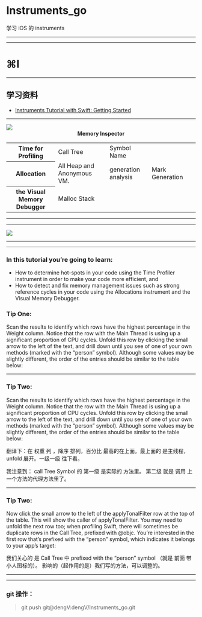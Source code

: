 # Instruments_go
学习 iOS 的 instruments

<hr>



<hr>


# ⌘I
<hr>

<h2>  学习资料 </h2>

<div>

<ul>
<li>
<a href="https://www.raywenderlich.com/166125/instruments-tutorial-swift-getting-started"> Instruments Tutorial with Swift: Getting Started</a>
</li>

</ul>

</div>
<hr>
<img src="Images/Memory_Inspector">
<center><strong>Memory Inspector</strong></center>


<div>
<table>
<tr>
<th>Time for Profiling</th>
<td>
 Call Tree
</td>
<td>
Symbol Name
</td>
<td>

</td>
<td>

</td>
</tr>

<tr>
<th>Allocation</th>
<td>
 All Heap and Anonymous VM.

</td>
<td>
generation analysis
</td>
<td>
Mark Generation
</td>
</tr>

<tr>
<th>the Visual Memory Debugger</th>
<td>

Malloc Stack 
</td>
<td>

</td>
<td>

</td>
</tr>


</table>
</div>



<hr>

<hr>


<img src="Images/open-in-xcode-button">


<hr>

<hr>





### In this tutorial you’re going to learn:

* How to determine hot-spots in your code using the Time Profiler instrument in order to make your code more efficient, and
* How to detect and fix memory management issues such as strong reference cycles in your code using the Allocations instrument and the Visual Memory Debugger.


### Tip One: 

Scan the results to identify which rows have the highest percentage in the Weight column. Notice that the row with the Main Thread is using up a significant proportion of CPU cycles. Unfold this row by clicking the small arrow to the left of the text, and drill down until you see of one of your own methods (marked with the “person” symbol). Although some values may be slightly different, the order of the entries should be similar to the table below:



<hr>





### Tip Two:

Scan the results to identify which rows have the highest percentage in the Weight column. Notice that the row with the Main Thread is using up a significant proportion of CPU cycles. Unfold this row by clicking the small arrow to the left of the text, and drill down until you see of one of your own methods (marked with the “person” symbol). Although some values may be slightly different, the order of the entries should be similar to the table below:

翻译下：在 权重 列 ，降序 排列，百分比 最高的在上面。最上面的 是主线程，unfold 展开。一级一级 往下看。


我注意到： call Tree Symbol 的 第一级 是实际的 方法里。 第二级 就是 调用 上一个方法的代理方法里了。

<hr>



### Tip Two:


Now click the small arrow to the left of the applyTonalFilter row at the top of the table. This will show the caller of applyTonalFilter. You may need to unfold the next row too; when profiling Swift, there will sometimes be duplicate rows in the Call Tree, prefixed with @objc. You’re interested in the first row that’s prefixed with the “person” symbol, which indicates it belongs to your app’s target:


我们关心的 是 Call Tree 中  prefixed with the “person” symbol （就是 前面 带小人图标的）。 影响的（起作用的是）我们写的方法，可以调整的。



<hr>



<hr>


### git 操作：


>  git push git@dengV:dengV/Instruments_go.git
